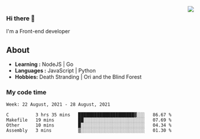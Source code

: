 <img align='right' src="https://github-readme-stats.vercel.app/api?username=strugglebak&show_icons=true">

### Hi there 👋

I'm a Front-end developer

## About

-  **Learning :** NodeJS | Go
-  **Languages :** JavaScript | Python
-  **Hobbies:** Death Stranding | Ori and the Blind Forest

### My code time

<!--START_SECTION:waka-->
```text
Week: 22 August, 2021 - 28 August, 2021

C          3 hrs 35 mins   █████████████████████▓░░░   86.67 % 
Makefile   19 mins         ██░░░░░░░░░░░░░░░░░░░░░░░   07.69 % 
Other      10 mins         █░░░░░░░░░░░░░░░░░░░░░░░░   04.34 % 
Assembly   3 mins          ▒░░░░░░░░░░░░░░░░░░░░░░░░   01.30 % 
```
<!--END_SECTION:waka-->
